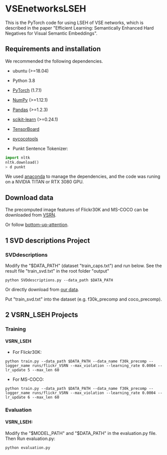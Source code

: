 # VSEnetworksLSEH
This is the PyTorch code for using LSEH of VSE networks, which is described in the paper "Efficient Learning: Semantically Enhanced Hard Negatives for Visual Semantic Embeddings".

## Requirements and installation
We recommended the following dependencies.
* ubuntu (>=18.04)

* Python 3.8

* [PyTorch](https://pytorch.org/) (1.7.1)

* [NumPy](https://numpy.org/) (>=1.12.1)

* [Pandas](https://pandas.pydata.org/) (>=1.2.3)

* [scikit-learn](https://scikit-learn.org/stable/) (>=0.24.1)

* [TensorBoard](https://github.com/TeamHG-Memex/tensorboard_logger) 

* [pycocotools](https://github.com/cocodataset/cocoapi) 

* Punkt Sentence Tokenizer:

``` python
import nltk
nltk.download()
> d punkt
``` 
We used [anaconda](https://www.anaconda.com/) to manage the dependencies, and the code was runing on a NVIDIA TITAN or RTX 3080 GPU.

## Download data
The precomputed image features of Flickr30K and MS-COCO can be downloaded from [VSRN](https://drive.google.com/drive/u/0/folders/1os1Kr7HeTbh8FajBNegW8rjJf6GIhFqC).

Or follow [bottom-up-attention](https://github.com/peteanderson80/bottom-up-attention).

## 1 SVD descriptions Project
### SVDdescriptions
Modify the "$DATA_PATH" (dataset "train_caps.txt") and run below. See the result file "train_svd.txt" in the root folder "output"
``` 
python SVDdescriptions.py --data_path $DATA_PATH
``` 
Or directly download from [our data](https://drive.google.com/drive/folders/1wXY4nOqopy4H_9Rb6RByjCrK81WQ5Fnl).

Put "train_svd.txt" into the dataset (e.g. f30k_precomp and coco_precomp).

## 2 VSRN_LSEH Projects
### Training
#### VSRN_LSEH
* For Flickr30K:
``` 
python train.py --data_path $DATA_PATH --data_name f30k_precomp --logger_name runs/flickr_VSRN --max_violation --learning_rate 0.0004 --lr_update 5 --max_len 60
``` 
* For MS-COCO:
``` 
python train.py --data_path $DATA_PATH --data_name f30k_precomp --logger_name runs/flickr_VSRN --max_violation --learning_rate 0.0004 --lr_update 6 --max_len 60
``` 

### Evaluation
#### VSRN_LSEH: 
Modify the "$MODEL_PATH" and "$DATA_PATH" in the evaluation.py file. Then Run evaluation.py:
``` 
python evaluation.py
``` 
